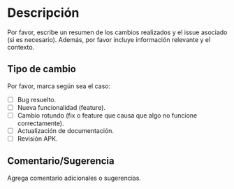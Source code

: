 # Descripción

Por favor, escribe un resumen de los cambios realizados y el issue asociado (si es necesario). 
Además, por favor incluye información relevante y el contexto.

## Tipo de cambio

Por favor, marca según sea el caso:

- [ ] Bug resuelto.
- [ ] Nueva funcionalidad (feature).
- [ ] Cambio rotundo (fix o feature que causa que algo no funcione correctamente).
- [ ] Actualización de documentación.
- [ ] Revisión APK.

## Comentario/Sugerencia

Agrega comentario adicionales o sugerencias.
